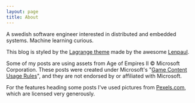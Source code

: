 ```yaml
---
layout: page
title: About
---
```

A swedish software engineer interested in distributed and embedded systems. Machine learning curious.

This blog is styled by the [Lagrange theme](https://lenpaul.github.io/Lagrange/) made by the awesome [Lenpaul](https://www.lenpaul.com/). 

Some of my posts are using assets from Age of Empires II © Microsoft Corporation. These posts were created under Microsoft's "[Game Content Usage Rules](https://www.xbox.com/en-us/developers/rules)", and they are not endorsed by or affiliated with Microsoft.

For the features heading some posts I've used pictures from [Pexels.com](https://www.pexels.com/), which are licensed very generously.
